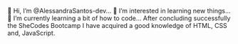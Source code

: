 👋 Hi, I’m @AlessandraSantos-dev...
👀 I’m interested in learning new things...
🌱 I’m currently learning a bit of how to code...
After concluding successfully the SheCodes Bootcamp I have acquired a good knowledge of HTML, CSS and, JavaScript. 



<!---
AlessandraSantos-dev/AlessandraSantos-dev is a ✨ special ✨ repository because its `README.md` (this file) appears on your GitHub profile.
You can click the Preview link to take a look at your changes.
--->
